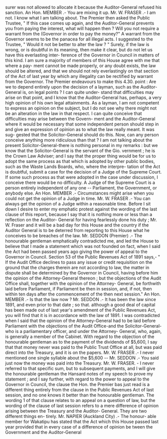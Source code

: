surer was not allowed to allocate it because the Auditor-General refused his sanction. An Hon. MEMBER .- You are mixing it up. Mr. W. FRASER .- I am not. I know what I am talking about. The Premier then asked the Public Trustee, " If this case comes up again, and the Auditor-General prevents you from paying the interest, what will happen then ? Will you not require a warrant from the (Governor in order to pay the money?" A warrant from the Governor seems to be the panacea for all illegal acts. I suggested to the Trustee, " Would it not be better to alter the law ? " Surely, if the law is wrong, or is doubtful in its meaning, then make it clear, but do not let us have this everlasting inter- ference of the Governor in Council in matters of this kind. I am sure a majority of members of this House agree with me that where a pay- ment cannot be made properly, or any doubt exists, the law should be altered, and that we should not rely everlastingly on that section of the Act of last year by which any illegality can be rectified by warrant from the Governor. The Premier endeavours to make this 4.30. point : Are we to depend entirely upon the decision of a layman, such as the Auditor- General is, on legal points ? I can quite under- stand that difficulties may arise on that point, and I know that the Auditor-General has, perhaps, a very high opinion of his own legal attainments. As a layman, I am not competent to express an opinion on the subject, but I do not see why there might not be an alteration in the law in that respect. I can quite conceive that difficulties may arise between the Govern- ment and the Auditor-General where it would be necessary that some independent person should step in and give an expression of opinion as to what the law really meant. It was sug- gested that the Solicitor-General should do this. Now, can any person conceive anything more ridiculous than that ? I am not talking about the present Solicitor-General-there is nothing personal in my remarks : but we know that the Solicitor-General is the servant of the Gio. vernment ; he is the Crown Law Adviser; and I say that the proper thing would be for us to adopt the same process as that which is adopted by other public bodies, such as the Waste Lands Boards, who, where the interpre- tation of the Act is doubtful, submit a case for the decision of a Judge of the Supreme Court. If some such process as that were adopted in the case under discussion, I conceive there would be no difficulty. A Judge of the Supreme Court is a person entirely independent of any one -- Parliament, the Government, or anybody else. An Hon. MEMBER .- Circumstances might arise when you could not get the opinion of a Judge in time. Mr. W. FRASER .- You can always get the opinion of a Judge within a reasonable time. Before I sit down I desire to enter my emphatic protest against the wording of the last clause of this report, because I say that it is nothing more or less than a reflection on the Auditor- General for having fearlessly done his duty ; Mr. W. Fraser and it will be a bad day for this House and the country if the Auditor General is to be deterred from reporting to this House what he conceives to be breaches of the law. Mr. SEDDON (Premier) .- The honourable gentleman emphatically contradicted me, and led the House to believe that I made a statement which was not founded on fact, when I said the Act had been passed years ago giving the power of appeal to the Governor in Council. Section 53 of the Public Revenues Act of 1891 says,- " If the Audit Office declines to pass any issue or credit requisition on the ground that the charges therein are not according to law, the matter in dispute shall be determined by the Governor in Council, having before him the opinion of the Attorney-General thereon ; but the objections of the Audit Office shall, together with the opinion of the Attorney- General, be forthwith laid before Parliament, if Parliament be then in session, and, if not, then within ten days after the commencement of the then next session." An Hon. MEMBER .- Is that the law now ? Mr. SEDDON .- It has been the law since 1891, and even prior to that date ; so that. although a good deal of capital has been made out of last year's amendment of the Public Revenues Act, you will find that it is in accordance with the law of 1891. I was contradicted when I said that the opinion of the Attorney-General had to be laid before Parliament with the objections of the Audit Office-and the Solicitor-General-who is a parliamentary officer, and under the Attorney- General, who, again, is generally a member of the Cabinet. With regard to the objection of the honourable gentleman as to the payment of the dividends of $5,600, I say that that money never was paid to the Public Trust Office at all, but was paid direct into the Treasury, and it is on the papers. Mr. W. FRASER .- I never mentioned one single syllable about the $5,600 -- Mr. SEDDON .- You said just now the money was paid into the Treasury. Mr. W. FRASER. - I never referred to that specific sum, but to subsequent payments, and I will give the honourable gentleman the Hansard notes of my speech to prove my statement ; and I say further, with regard to the power to appeal to the Governor in Council, the clause the Hon. the Premier bas just read is a different thing entirely from the clause in the Public Revenues Act of last session, and no one knows it better than the honourable gentleman. The wording 1 of that clause relates to an appeal on a question of law, but the wording of the clause of last session refers to a mere difference of opinion arising between the Treasury and the Auditor- General. They are two different things en- tirely. Mr. NAPIER (Auckland City) .- The honour- able member for Wakatipu has stated that the Act which this House passed last year provided that in every case of a difference of opinion be tween the Government and the Auditor-General 